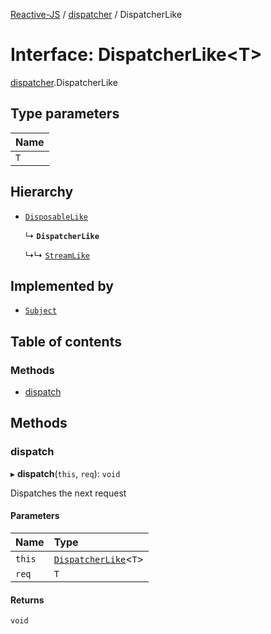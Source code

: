 [Reactive-JS](../README.md) / [dispatcher](../modules/dispatcher.md) / DispatcherLike

# Interface: DispatcherLike<T\>

[dispatcher](../modules/dispatcher.md).DispatcherLike

## Type parameters

| Name |
| :------ |
| `T` |

## Hierarchy

- [`DisposableLike`](disposable.DisposableLike.md)

  ↳ **`DispatcherLike`**

  ↳↳ [`StreamLike`](streamable.StreamLike.md)

## Implemented by

- [`Subject`](../classes/observable.Subject.md)

## Table of contents

### Methods

- [dispatch](dispatcher.DispatcherLike.md#dispatch)

## Methods

### dispatch

▸ **dispatch**(`this`, `req`): `void`

Dispatches the next request

#### Parameters

| Name | Type |
| :------ | :------ |
| `this` | [`DispatcherLike`](dispatcher.DispatcherLike.md)<`T`\> |
| `req` | `T` |

#### Returns

`void`
